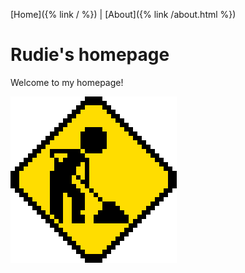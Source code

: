 [Home]({% link / %}) | [About]({% link /about.html %})

# Rudie's homepage

Welcome to my homepage!

![Under construction](/images/uc.gif)
